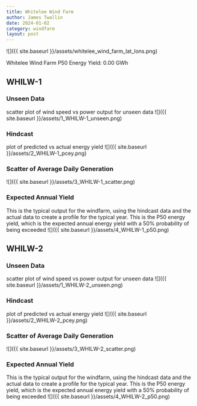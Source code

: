 ```yaml
---
title: Whitelee Wind Farm
author: James Twallin
date: 2024-01-02
category: windfarm
layout: post
---
```

![]({{ site.baseurl }}/assets/whitelee_wind_farm_lat_lons.png)

Whitelee Wind Farm P50 Energy Yield: 0.00 GWh

WHILW-1
-------------
### Unseen Data 
scatter plot of wind speed vs power output for unseen data
![]({{ site.baseurl }}/assets/1_WHILW-1_unseen.png)
### Hindcast 
plot of predicted vs actual energy yield
![]({{ site.baseurl }}/assets/2_WHILW-1_pcey.png)
### Scatter of Average Daily Generation 

![]({{ site.baseurl }}/assets/3_WHILW-1_scatter.png)
### Expected Annual Yield 
This is the typical output for the windfarm, using the hindcast data and the actual data to create a profile for the typical year. This is the P50 energy yield, which is the expected annual energy yield with a 50% probability of being exceeded
![]({{ site.baseurl }}/assets/4_WHILW-1_p50.png)

WHILW-2
-------------
### Unseen Data 
scatter plot of wind speed vs power output for unseen data
![]({{ site.baseurl }}/assets/1_WHILW-2_unseen.png)
### Hindcast 
plot of predicted vs actual energy yield
![]({{ site.baseurl }}/assets/2_WHILW-2_pcey.png)
### Scatter of Average Daily Generation 

![]({{ site.baseurl }}/assets/3_WHILW-2_scatter.png)
### Expected Annual Yield 
This is the typical output for the windfarm, using the hindcast data and the actual data to create a profile for the typical year. This is the P50 energy yield, which is the expected annual energy yield with a 50% probability of being exceeded
![]({{ site.baseurl }}/assets/4_WHILW-2_p50.png)

